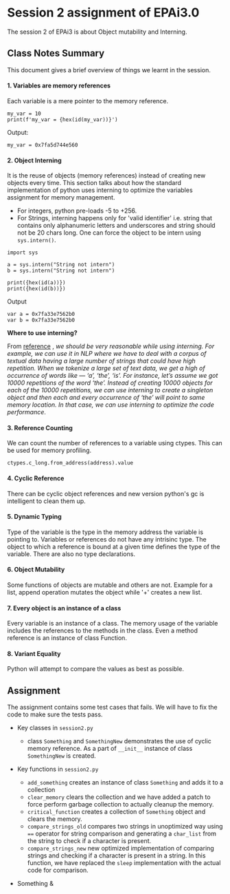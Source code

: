 # Session 2 assignment of EPAi3.0

The session 2 of EPAi3 is about Object mutability and Interning.

## Class Notes Summary

This document gives a brief overview of things we learnt in the session.

#### 1. Variables are memory references

Each variable is a mere pointer to the memory reference.

```angular2html
my_var = 10
print(f'my_var = {hex(id(my_var))}')
```

Output:

```angular2html
my_var = 0x7fa5d744e560
```

#### 2. Object Interning

It is the reuse of objects (memory references) instead of creating new objects every time. This section talks about how
the standard implementation of python uses interning to optimize the variables assignment for memory management.

* For integers, python pre-loads -5 to +256.
* For Strings, interning happens only for 'valid identifier' i.e. string that contains only alphanumeric letters and
  underscores and string should not be 20 chars long. One can force the object to be intern using `sys.intern()`.

```angular2html
import sys

a = sys.intern("String not intern")
b = sys.intern("String not intern")

print({hex(id(a))})
print({hex(id(b))})
```

Output

```angular2html
var a = 0x7fa33e7562b0
var b = 0x7fa33e7562b0
```

**Where to use interning?**

From [reference](https://levelup.gitconnected.com/optimization-in-python-the-interning-technique-for-improved-performance-3ff14d376176)
,
*we should be very reasonable while using interning. For example, we can use it in NLP where we have to deal with a
corpus of textual data having a large number of strings that could have high repetition. When we tokenize a large set of
text data, we get a high of occurrence of words like — ‘a’, ‘the’, ‘is’. For instance, let’s assume we got 10000
repetitions of the word ‘the’. Instead of creating 10000 objects for each of the 10000 repetitions, we can use interning
to create a singleton object and then each and every occurrence of ‘the’ will point to same memory location. In that
case, we can use interning to optimize the code performance*.

#### 3. Reference Counting

We can count the number of references to a variable using ctypes. This can be used for memory profiling.

```angular2html
ctypes.c_long.from_address(address).value
```

#### 4. Cyclic Reference

There can be cyclic object references and new version python's gc is intelligent to clean them up.

#### 5. Dynamic Typing

Type of the variable is the type in the memory address the variable is pointing to. Variables or references do not have
any intrisinc type. The object to which a reference is bound at a given time defines the type of the variable. There are
also no type declarations.

#### 6. Object Mutability

Some functions of objects are mutable and others are not. Example for a list, append operation mutates the object while
'+' creates a new list.

#### 7. Every object is an instance of a class

Every variable is an instance of a class. The memory usage of the variable includes the references to the methods in the
class. Even a method reference is an instance of class Function.

#### 8. Variant Equality

Python will attempt to compare the values as best as possible.

## Assignment

The assignment contains some test cases that fails. We will have to fix the code to make sure the tests pass.

* Key classes in `session2.py`
    * class `Something` and `SomethingNew` demonstrates the use of cyclic memory reference. As a part of `__init__`
      instance of class `SomethingNew` is created.

* Key functions in `session2.py`
    * `add_something` creates an instance of class `Something` and adds it to a collection
    * `clear_memory` clears the collection and we have added a patch to force perform garbage collection to actually
      cleanup the memory.
    * `critical_function` creates a collection of `Something` object and clears the memory.
    * `compare_strings_old` compares two strings in unoptimized way using `==` operator for string comparison and
      generating a `char_list` from the string to check if a character is present.
    * `compare_strings_new` new optimized implementation of comparing strings and checking if a character is present in
      a string. In this function, we have replaced the `sleep` implementation with the actual code for comparison.


* Something & 

  


